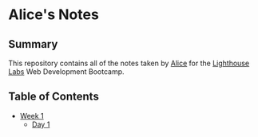 # Alice's Notes


## Summary

This repository contains all of the notes taken by [Alice](https://github.com/AliceMathews) for the [Lighthouse Labs](https://www.lighthouselabs.ca/) Web Development Bootcamp.

## Table of Contents
* [Week 1](/Week_1)
  * [Day 1](/Week_1/Day_1)